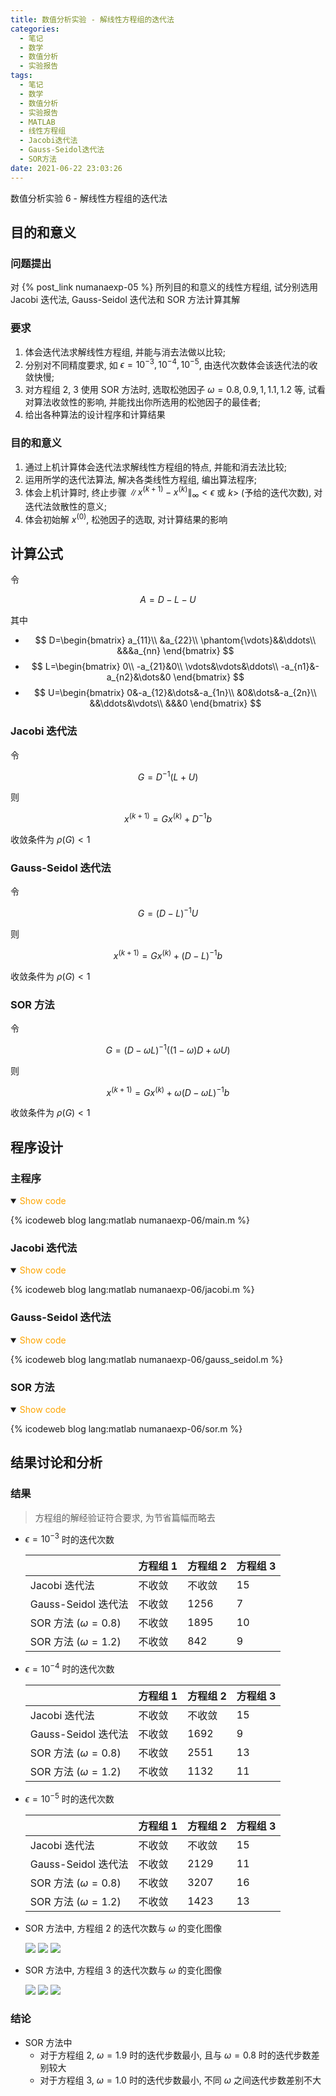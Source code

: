 ```yaml
---
title: 数值分析实验 - 解线性方程组的迭代法
categories:
  - 笔记
  - 数学
  - 数值分析
  - 实验报告
tags:
  - 笔记
  - 数学
  - 数值分析
  - 实验报告
  - MATLAB
  - 线性方程组
  - Jacobi迭代法
  - Gauss-Seidol迭代法
  - SOR方法
date: 2021-06-22 23:03:26
---
```


数值分析实验 6 - 解线性方程组的迭代法

<!-- more -->

## 目的和意义

### 问题提出

对 {% post_link numanaexp-05 %} 所列目的和意义的线性方程组, 试分别选用 Jacobi 迭代法, Gauss-Seidol 迭代法和 SOR 方法计算其解

### 要求

1. 体会迭代法求解线性方程组, 并能与消去法做以比较;
1. 分别对不同精度要求, 如 $\epsilon=10^{-3},10^{-4},10^{-5}$, 由迭代次数体会该迭代法的收敛快慢;
1. 对方程组 2, 3 使用 SOR 方法时, 选取松弛因子 $\omega=0.8, 0.9, 1, 1.1, 1.2$ 等, 试看对算法收敛性的影响, 并能找出你所选用的松弛因子的最佳者;
1. 给出各种算法的设计程序和计算结果

### 目的和意义

1. 通过上机计算体会迭代法求解线性方程组的特点, 并能和消去法比较;
1. 运用所学的迭代法算法, 解决各类线性方程组, 编出算法程序;
1. 体会上机计算时, 终止步骤 $\|x^{(k+1)}-x^{(k)}\|_{\infty}<\epsilon$ 或 $k>$ (予给的迭代次数), 对迭代法敛散性的意义;
1. 体会初始解 $x^{(0)}$, 松弛因子的选取, 对计算结果的影响

## 计算公式

令

$$
A=D-L-U
$$

其中

- $$
  D=\begin{bmatrix}
    a_{11}\\
    &a_{22}\\
    \phantom{\vdots}&&\ddots\\
    &&&a_{nn}
  \end{bmatrix}
  $$
- $$
  L=\begin{bmatrix}
    0\\
    -a_{21}&0\\
    \vdots&\vdots&\ddots\\
    -a_{n1}&-a_{n2}&\dots&0
  \end{bmatrix}
  $$
- $$
  U=\begin{bmatrix}
    0&-a_{12}&\dots&-a_{1n}\\
    &0&\dots&-a_{2n}\\
    &&\ddots&\vdots\\
    &&&0
  \end{bmatrix}
  $$

### Jacobi 迭代法

令

$$
G=D^{-1}(L+U)
$$

则

$$
x^{(k+1)}=Gx^{(k)}+D^{-1}b
$$

收敛条件为 $\rho(G)<1$

### Gauss-Seidol 迭代法

令

$$
G=(D-L)^{-1}U
$$

则

$$
x^{(k+1)}=Gx^{(k)}+(D-L)^{-1}b
$$

收敛条件为 $\rho(G)<1$

### SOR 方法

令

$$
G=(D-\omega L)^{-1}((1-\omega)D+\omega U)
$$

则

$$
x^{(k+1)}=Gx^{(k)}+\omega(D-\omega L)^{-1}b
$$

收敛条件为 $\rho(G)<1$

## 程序设计

### 主程序

<details open>
<summary><font color='orange'>Show code</font></summary>

{% icodeweb blog lang:matlab numanaexp-06/main.m %}

</details>

### Jacobi 迭代法

<details open>
<summary><font color='orange'>Show code</font></summary>

{% icodeweb blog lang:matlab numanaexp-06/jacobi.m %}

</details>

### Gauss-Seidol 迭代法

<details open>
<summary><font color='orange'>Show code</font></summary>

{% icodeweb blog lang:matlab numanaexp-06/gauss_seidol.m %}

</details>

### SOR 方法

<details open>
<summary><font color='orange'>Show code</font></summary>

{% icodeweb blog lang:matlab numanaexp-06/sor.m %}

</details>

## 结果讨论和分析

### 结果

> 方程组的解经验证符合要求, 为节省篇幅而略去

- $\epsilon=10^{-3}$ 时的迭代次数

  |                         | 方程组 1 | 方程组 2 | 方程组 3 |
  | ----------------------- | -------- | -------- | -------- |
  | Jacobi 迭代法           | 不收敛   | 不收敛   | 15       |
  | Gauss-Seidol 迭代法     | 不收敛   | 1256     | 7        |
  | SOR 方法 ($\omega=0.8$) | 不收敛   | 1895     | 10       |
  | SOR 方法 ($\omega=1.2$) | 不收敛   | 842      | 9        |

- $\epsilon=10^{-4}$ 时的迭代次数

  |                         | 方程组 1 | 方程组 2 | 方程组 3 |
  | ----------------------- | -------- | -------- | -------- |
  | Jacobi 迭代法           | 不收敛   | 不收敛   | 15       |
  | Gauss-Seidol 迭代法     | 不收敛   | 1692     | 9        |
  | SOR 方法 ($\omega=0.8$) | 不收敛   | 2551     | 13       |
  | SOR 方法 ($\omega=1.2$) | 不收敛   | 1132     | 11       |

- $\epsilon=10^{-5}$ 时的迭代次数

  |                         | 方程组 1 | 方程组 2 | 方程组 3 |
  | ----------------------- | -------- | -------- | -------- |
  | Jacobi 迭代法           | 不收敛   | 不收敛   | 15       |
  | Gauss-Seidol 迭代法     | 不收敛   | 2129     | 11       |
  | SOR 方法 ($\omega=0.8$) | 不收敛   | 3207     | 16       |
  | SOR 方法 ($\omega=1.2$) | 不收敛   | 1423     | 13       |

- SOR 方法中, 方程组 2 的迭代次数与 $\omega$ 的变化图像

  ![](2e-3.svg)
  ![](2e-4.svg)
  ![](2e-5.svg)

- SOR 方法中, 方程组 3 的迭代次数与 $\omega$ 的变化图像

  ![](3e-3.svg)
  ![](3e-4.svg)
  ![](3e-5.svg)

### 结论

- SOR 方法中
  - 对于方程组 2, $\omega=1.9$ 时的迭代步数最小, 且与 $\omega=0.8$ 时的迭代步数差别较大
  - 对于方程组 3, $\omega=1.0$ 时的迭代步数最小, 不同 $\omega$ 之间迭代步数差别不大

